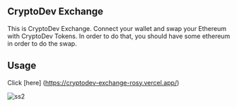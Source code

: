 ## CryptoDev Exchange
This is CryptoDev Exchange. Connect your wallet and swap your Ethereum with CryptoDev Tokens.
In order to do that, you should have some ethereum in order to do the swap.

## Usage
Click [here] (https://cryptodev-exchange-rosy.vercel.app/)

![ss2](https://github.com/xlr8nur/cryptodev-exchange/assets/97341887/34bb3faa-f6d9-420d-85b3-eddce956a59f)
